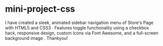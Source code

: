 # mini-project-css
I have created a sleek, animated sidebar navigation menu of Store's Page with HTML5 and CSS3 . Features toggle functionality using a checkbox hack, responsive design, custom icons via Font Awesome, and a full-screen background image . Thankyou!
